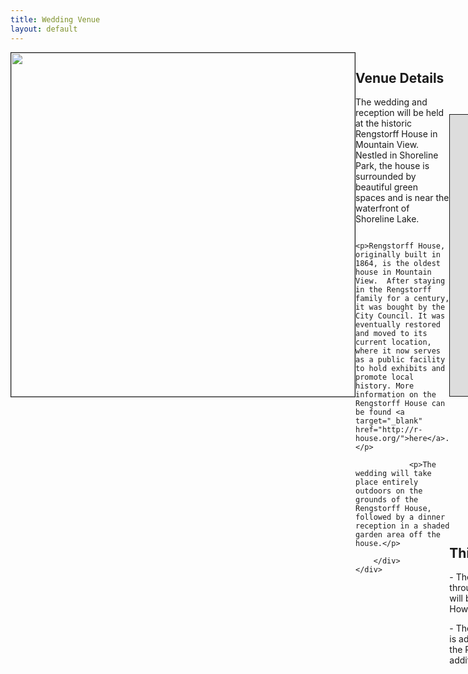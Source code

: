 ```yaml
---
title: Wedding Venue
layout: default
---
```


<div style="width: 100%; display: table;" class="content_row">
    <div style="display: table-row">
        <div style="width: 50%; display: table-cell;">
        	<img style="border: 1px; border-style: solid; width: 550px;" src="http://r-house.org/wp/wp-content/uploads/victorian_house.jpg" />
        </div>
        <div style="display: table-cell;  vertical-align: top;">
	        <h2>Venue Details</h2>
				<p>The wedding and reception will be held at the historic Rengstorff House in Mountain View. Nestled in Shoreline Park, the house is surrounded by beautiful green spaces and is near the waterfront of Shoreline Lake.</p>
				
                <p>Rengstorff House, originally built in 1864, is the oldest house in Mountain View.  After staying in the Rengstorff family for a century, it was bought by the City Council. It was eventually restored and moved to its current location, where it now serves as a public facility to hold exhibits and promote local history. More information on the Rengstorff House can be found <a target="_blank" href="http://r-house.org/">here</a>.</p>

                <p>The wedding will take place entirely outdoors on the grounds of the Rengstorff House, followed by a dinner reception in a shaded garden area off the house.</p>

        </div>
    </div>
</div>

<span class="spacer" />

<div style="width: 100%; display: table;" class="content_row">
    <div style="display: table-row">
        <div style="width: 50%; display: table-cell;">
        	<iframe style="float:left; border: 1px; border-style: solid; margin-right: 20px;" src="https://www.google.com/maps/embed?pb=!1m18!1m12!1m3!1d11129.0126973172!2d-122.09140001005532!3d37.427696204766974!2m3!1f0!2f0!3f0!3m2!1i1024!2i768!4f13.1!3m3!1m2!1s0x808fba1f047cbef7%3A0xb8eb878dcc968b9d!2sRengstorff+House!5e0!3m2!1sen!2sus!4v1458411540709" width="550" height="450" frameborder="0" allowfullscreen></iframe>
        </div>
        <div style="display: table-cell;  vertical-align: top;">
	        <h2>Location</h2>
				<p>Rengstorff House is located about a 10 minute drive from downtown Mountain View, very close to the Google corporate campus and Shoreline Amphitheater.  There are no good public transit options to Shoreline Park, so renting a car or carpooling with other guests are the best ways to get there.</p>
                <p>Address: 3070 N Shoreline Blvd, Mountain View, CA 94043</p>
        </div>
    </div>
</div>

<span class="spacer" style="height: 40px;"/>

<h2>Things to Keep In Mind</h2>

<p>
- The venue is entirely outdoors with the wedding and reception starting mid-afternoon and going through the evening.  Weather during the day is expected to be around 80 degrees and sunny.  There will be plenty of water and soft drinks provided throughout the day to keep guests hydrated. However, California evenings can get a bit chilly so guests should bring a light evening jacket.</p>

<p>
- There is limited parking directly at the Rengstorff House, and guests are advised to carpool. There is additional parking at Shoreline Lake Boathouse and at the Shoreline Golf Links on either side of the Rengstorff House grounds. Please view the map above for the specific locations of these additional parking options.</p>

<span class="spacer" />